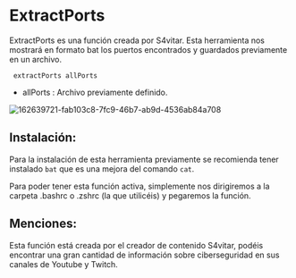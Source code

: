# ExtractPorts

ExtractPorts es una función creada por S4vitar.  Esta herramienta nos mostrará en formato bat los puertos encontrados y guardados previamente en un archivo.

     extractPorts allPorts
     
* allPorts : Archivo previamente definido.

![162639721-fab103c8-7fc9-46b7-ab9d-4536ab84a708](https://user-images.githubusercontent.com/117238680/212397345-694d53d1-3926-45a1-852f-1fd9877cbd75.png)

## Instalación:

Para la instalación de esta herramienta previamente se recomienda tener instalado ``bat`` que es una mejora del comando ``cat``.

Para poder tener esta función activa, simplemente nos dirigiremos a la carpeta .bashrc o .zshrc (la que utilicéis) y pegaremos la función.

## Menciones:

Esta función está creada por el creador de contenido S4vitar, podéis encontrar una gran cantidad de información sobre ciberseguridad en sus canales de Youtube y Twitch.
